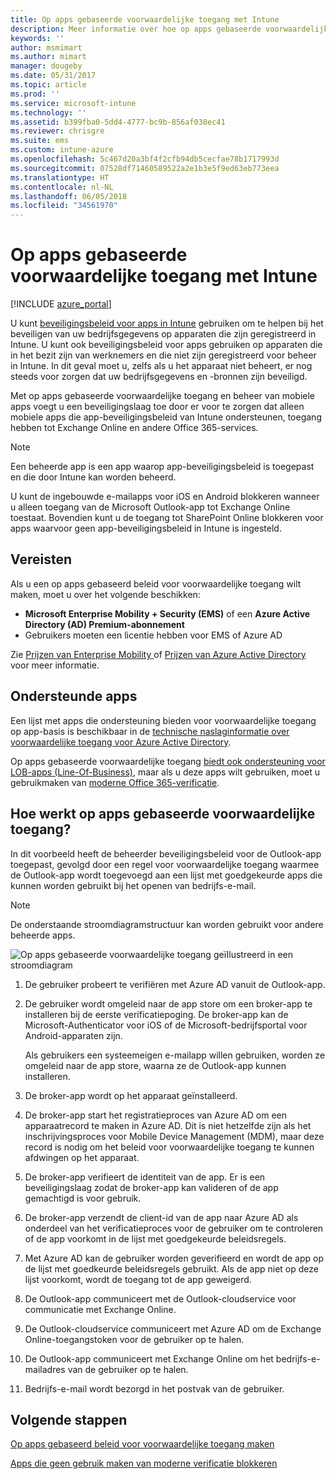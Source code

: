 ```yaml
---
title: Op apps gebaseerde voorwaardelijke toegang met Intune
description: Meer informatie over hoe op apps gebaseerde voorwaardelijke toegang werkt met Intune.
keywords: ''
author: msmimart
ms.author: mimart
manager: dougeby
ms.date: 05/31/2017
ms.topic: article
ms.prod: ''
ms.service: microsoft-intune
ms.technology: ''
ms.assetid: b399fba0-5dd4-4777-bc9b-856af038ec41
ms.reviewer: chrisgre
ms.suite: ems
ms.custom: intune-azure
ms.openlocfilehash: 5c467d20a3bf4f2cfb94db5cecfae78b1717993d
ms.sourcegitcommit: 07528df71460589522a2e1b3e5f9ed63eb773eea
ms.translationtype: HT
ms.contentlocale: nl-NL
ms.lasthandoff: 06/05/2018
ms.locfileid: "34561970"
---
```

# <a name="app-based-conditional-access-with-intune"></a>Op apps gebaseerde voorwaardelijke toegang met Intune

[!INCLUDE [azure_portal](./includes/azure_portal.md)]

U kunt [beveiligingsbeleid voor apps in Intune](app-protection-policy.md) gebruiken om te helpen bij het beveiligen van uw bedrijfsgegevens op apparaten die zijn geregistreerd in Intune. U kunt ook beveiligingsbeleid voor apps gebruiken op apparaten die in het bezit zijn van werknemers en die niet zijn geregistreerd voor beheer in Intune. In dit geval moet u, zelfs als u het apparaat niet beheert, er nog steeds voor zorgen dat uw bedrijfsgegevens en -bronnen zijn beveiligd.

Met op apps gebaseerde voorwaardelijke toegang en beheer van mobiele apps voegt u een beveiligingslaag toe door er voor te zorgen dat alleen mobiele apps die app-beveiligingsbeleid van Intune ondersteunen, toegang hebben tot Exchange Online en andere Office 365-services.

> [!NOTE]
> Een beheerde app is een app waarop app-beveiligingsbeleid is toegepast en die door Intune kan worden beheerd.

U kunt de ingebouwde e-mailapps voor iOS en Android blokkeren wanneer u alleen toegang van de Microsoft Outlook-app tot Exchange Online toestaat. Bovendien kunt u de toegang tot SharePoint Online blokkeren voor apps waarvoor geen app-beveiligingsbeleid in Intune is ingesteld.

## <a name="prerequisites"></a>Vereisten
Als u een op apps gebaseerd beleid voor voorwaardelijke toegang wilt maken, moet u over het volgende beschikken:

- **Microsoft Enterprise Mobility + Security (EMS)** of een **Azure Active Directory (AD) Premium-abonnement**
- Gebruikers moeten een licentie hebben voor EMS of Azure AD

Zie [Prijzen van Enterprise Mobility ](https://www.microsoft.com/cloud-platform/enterprise-mobility-pricing) of [Prijzen van Azure Active Directory ](https://azure.microsoft.com/pricing/details/active-directory/) voor meer informatie.

## <a name="supported-apps"></a>Ondersteunde apps

Een lijst met apps die ondersteuning bieden voor voorwaardelijke toegang op app-basis is beschikbaar in de [technische naslaginformatie over voorwaardelijke toegang voor Azure Active Directory](https://docs.microsoft.com/azure/active-directory/active-directory-conditional-access-technical-reference).

Op apps gebaseerde voorwaardelijke toegang [biedt ook ondersteuning voor LOB-apps (Line-Of-Business)](app-modern-authentication-block.md), maar als u deze apps wilt gebruiken, moet u gebruikmaken van [moderne Office 365-verificatie](https://support.office.com/article/Using-Office-365-modern-authentication-with-Office-clients-776c0036-66fd-41cb-8928-5495c0f9168a). 

## <a name="how-app-based-conditional-access-works"></a>Hoe werkt op apps gebaseerde voorwaardelijke toegang?

In dit voorbeeld heeft de beheerder beveiligingsbeleid voor de Outlook-app toegepast, gevolgd door een regel voor voorwaardelijke toegang waarmee de Outlook-app wordt toegevoegd aan een lijst met goedgekeurde apps die kunnen worden gebruikt bij het openen van bedrijfs-e-mail.

> [!NOTE]
> De onderstaande stroomdiagramstructuur kan worden gebruikt voor andere beheerde apps.

![Op apps gebaseerde voorwaardelijke toegang geïllustreerd in een stroomdiagram](./media/ca-intune-common-ways-3.png)

1. De gebruiker probeert te verifiëren met Azure AD vanuit de Outlook-app.

2. De gebruiker wordt omgeleid naar de app store om een broker-app te installeren bij de eerste verificatiepoging. De broker-app kan de Microsoft-Authenticator voor iOS of de Microsoft-bedrijfsportal voor Android-apparaten zijn.

   Als gebruikers een systeemeigen e-mailapp willen gebruiken, worden ze omgeleid naar de app store, waarna ze de Outlook-app kunnen installeren.

3. De broker-app wordt op het apparaat geïnstalleerd.

4. De broker-app start het registratieproces van Azure AD om een apparaatrecord te maken in Azure AD. Dit is niet hetzelfde zijn als het inschrijvingsproces voor Mobile Device Management (MDM), maar deze record is nodig om het beleid voor voorwaardelijke toegang te kunnen afdwingen op het apparaat.

5. De broker-app verifieert de identiteit van de app. Er is een beveiligingslaag zodat de broker-app kan valideren of de app gemachtigd is voor gebruik.

6. De broker-app verzendt de client-id van de app naar Azure AD als onderdeel van het verificatieproces voor de gebruiker om te controleren of de app voorkomt in de lijst met goedgekeurde beleidsregels.

7. Met Azure AD kan de gebruiker worden geverifieerd en wordt de app op de lijst met goedkeurde beleidsregels gebruikt. Als de app niet op deze lijst voorkomt, wordt de toegang tot de app geweigerd.

8. De Outlook-app communiceert met de Outlook-cloudservice voor communicatie met Exchange Online.

9. De Outlook-cloudservice communiceert met Azure AD om de Exchange Online-toegangstoken voor de gebruiker op te halen.

10. De Outlook-app communiceert met Exchange Online om het bedrijfs-e-mailadres van de gebruiker op te halen.

11. Bedrijfs-e-mail wordt bezorgd in het postvak van de gebruiker.

## <a name="next-steps"></a>Volgende stappen
[Op apps gebaseerd beleid voor voorwaardelijke toegang maken](app-based-conditional-access-intune-create.md)

[Apps die geen gebruik maken van moderne verificatie blokkeren](app-modern-authentication-block.md)
